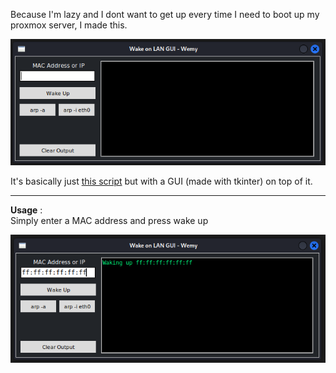Because I'm lazy and I dont want to get up every time I need to boot up my proxmox server, I made this.

<p align="center"><img src="img1.png"></p>

It's basically just [this script](http://wiki.bashlinux.com/index.php/Wake-on-LAN) but with a GUI (made with tkinter) on top of it.

---

**Usage** :  
Simply enter a MAC address and press wake up
<p align="center"><img src="img2.png"></p> 
